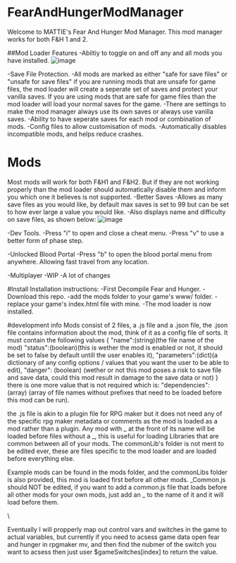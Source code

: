 # FearAndHungerModManager
Welcome to MATTIE's Fear And Hunger Mod Manager. This mod manager works for both F&H 1 and 2.

##Mod Loader Features
-Abiltiy to toggle on and off any and all mods you have installed.
![image](https://github.com/mattieFM/FearAndHungerModManager/assets/66142165/e3012f3c-b75d-4ec4-a4d0-282b8ad24cf4)

-Save File Protection.
  -All mods are marked as either "safe for save files" or "unsafe for save files" if you are running mods that are unsafe for game files, the mod loader will create a seperate set of saves and protect your vanilla saves. If you are using mods that are safe for game files than the mod loader will load your normal saves for the game. 
  -There are settings to make the mod manager always use its own saves or always use vanilla saves. 
  -Ability to have seperate saves for each mod or combination of mods.
-Config files to allow customisation of mods. 
-Automatically disables incompatible mods, and helps reduce crashes.


# Mods
Most mods will work for both F&H1 and F&H2. But if they are not working properly than the mod loader should automatically disable them and inform you which one it believes is not supported.
-Better Saves
  -Allows as many save files as you would like, by default max saves is set to 99 but can be set to how ever large a value you would like.
  -Also displays name and difficulty on save files, as shown below:
  ![image](https://github.com/mattieFM/FearAndHungerModManager/assets/66142165/37b1610a-fd7f-4559-83ed-8103e536113f)
  
-Dev Tools.
  -Press "i" to open and close a cheat menu.
  -Press "v" to use a better form of phase step.
  
-Unlocked Blood Portal
  -Press "b" to open the blood portal menu from anywhere. Allowing fast travel from any location.

-Multiplayer
  -WIP
  -A lot of changes

#Install
Installation instructions: 
-First Decompile Fear and Hunger.
-Download this repo.
-add the mods folder to your game's www/ folder.
-replace your game's index.html file with mine.
-The mod loader is now installed.

#development info
Mods consist of 2 files, a .js file and a .json file, the .json file contains information about the mod, think of it as a config file of sorts. It must contain the following values
{
    "name":(string)(the file name of the mod)
    "status":(boolean)(this is wether the mod is enabled or not, it should be set to false by default untill the user enables it),
    "parameters":(dict)(a dictionary of any config options / values that you want the user to be able to edit),
    "danger": (boolean) (wether or not this mod poses a risk to save file and save data, could this mod result in damage to the save data or not)
}
there is one more value that is not required which is:
"dependencies": (array) (array of file names without prefixes that need to be loaded before this mod can be run).

the .js file is akin to a plugin file for RPG maker but it does not need any of the specific rpg maker metadata or comments as the mod is loaded as a mod rather than a plugin.
Any mod with _ at the front of its name will be loaded before files without a _, this is useful for loading Libraries that are common between all of your mods. The commonLib's folder is not ment to be edited ever, these are files specific to the mod loader and are loaded before everything else.

Example mods can be found in the mods folder, and the commonLibs folder is also provided, this mod is loaded first before all other mods. _Common.js should NOT be edited, if you want to add a common.js file 
that loads before all other mods for your own mods, just add an _ to the name of it and it will load before them.


\

Eventually I will propperly map out control vars and switches in the game to actual variables, but currently if you need to acsess game data open fear and hunger in rpgmaker mv, and then find the nubmer of the switch
you want to acsess then just user $gameSwitches[index] to return the value.
